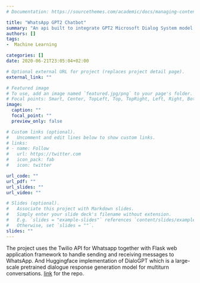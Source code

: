 ```yaml
---
# Documentation: https://sourcethemes.com/academic/docs/managing-content/

title: "WhatsApp GPT2 Chatbot"
summary: "An api built to integrate GPT2 Microsoft Dialog System model as achatbot in WhatsApp."
authors: []
tags:
-  Machine Learning

categories: []
date: 2020-06-21T23:05:04+02:00

# Optional external URL for project (replaces project detail page).
external_link: ""

# Featured image
# To use, add an image named `featured.jpg/png` to your page's folder.
# Focal points: Smart, Center, TopLeft, Top, TopRight, Left, Right, BottomLeft, Bottom, BottomRight.
image:
  caption: ""
  focal_point: ""
  preview_only: false

# Custom links (optional).
#   Uncomment and edit lines below to show custom links.
# links:
# - name: Follow
#   url: https://twitter.com
#   icon_pack: fab
#   icon: twitter

url_code: ""
url_pdf: ""
url_slides: ""
url_video: ""

# Slides (optional).
#   Associate this project with Markdown slides.
#   Simply enter your slide deck's filename without extension.
#   E.g. `slides = "example-slides"` references `content/slides/example-slides.md`.
#   Otherwise, set `slides = ""`.
slides: ""
---
```

The project uses the Twilio API for Whatsapp together with Flask web application framework to handle sending and receiving messages to WhatsApp. And Huggingface implementation of
 DialoGPT which is a large-scale pretrained dialogue response generation model for multiturn conversations. [link](https://github.com/abdallah197/Whatsapp-HuggingFace-Chatbot) for the repo.

